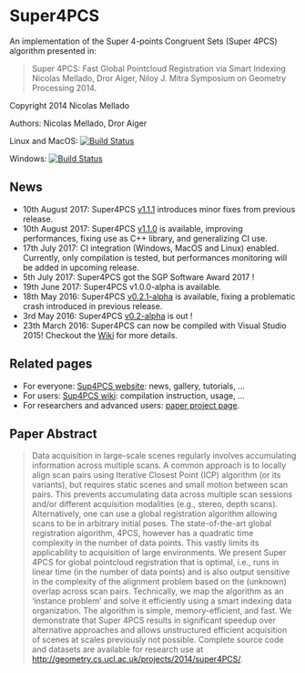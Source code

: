 Super4PCS
=========

An implementation of the Super 4-points Congruent Sets (Super 4PCS) algorithm presented in:

> Super 4PCS: Fast Global Pointcloud Registration via Smart Indexing
> Nicolas Mellado, Dror Aiger, Niloy J. Mitra
> Symposium on Geometry Processing 2014.

Copyright 2014 Nicolas Mellado

Authors: Nicolas Mellado, Dror Aiger

Linux and MacOS: [![Build Status](https://api.travis-ci.org/nmellado/Super4PCS.svg?branch=master)](https://travis-ci.org/nmellado/Super4PCS)

Windows: [![Build Status](https://ci.appveyor.com/api/projects/status/github/Super4PCS/Super4PCS?branch=master&svg=true)](https://ci.appveyor.com/project/nmellado/super4pcs)

## News
* 10th August 2017: Super4PCS [v1.1.1](https://github.com/nmellado/Super4PCS/releases/tag/v1.1.1) introduces minor fixes from previous release.
* 10th August 2017: Super4PCS [v1.1.0](https://github.com/nmellado/Super4PCS/releases/tag/v1.1.0) is available, improving performances, fixing use as C++ library, and generalizing CI use.
* 17th July 2017: CI integration (Windows, MacOS and Linux) enabled. Currently, only compilation is tested, but performances monitoring will be added in upcoming release.
* 5th July 2017: Super4PCS got the SGP Software Award 2017 !
* 19th June 2017: Super4PCS v1.0.0-alpha is available.
* 18th May 2016: Super4PCS [v0.2.1-alpha](https://github.com/nmellado/Super4PCS/releases/tag/v0.2.1-alpha) is available, fixing a problematic crash introduced in previous release.
* 3rd May 2016: Super4PCS [v0.2-alpha](https://github.com/nmellado/Super4PCS/releases/tag/v0.2-alpha) is out !
* 23th March 2016: Super4PCS can now be compiled with Visual Studio 2015! Checkout the [Wiki](http://github.com/nmellado/Super4PCS/wiki) for more details.

## Related pages
* For everyone: [Sup4PCS website](http://nmellado.github.io/Super4PCS/): news, gallery, tutorials, ...
* For users: [Sup4PCS wiki](http://github.com/nmellado/Super4PCS/wiki): compilation instruction, usage, ...
* For researchers and advanced users: [paper project page](http://geometry.cs.ucl.ac.uk/projects/2014/super4PCS).


## Paper Abstract
> Data acquisition in large-scale scenes regularly involves accumulating information across multiple scans. A common approach is to locally align scan pairs using Iterative Closest Point (ICP) algorithm (or its variants), but requires static scenes and small motion between scan pairs. This prevents accumulating data across multiple scan sessions and/or different acquisition modalities (e.g., stereo, depth scans). Alternatively, one can use a global registration algorithm allowing scans to be in arbitrary initial poses. The state-of-the-art global registration algorithm, 4PCS, however has a quadratic time complexity in the number of data points. This vastly limits its applicability to acquisition of large environments. We present Super 4PCS for global pointcloud registration that is optimal, i.e., runs in linear time (in the number of data points) and is also output sensitive in the complexity of the alignment problem based on the (unknown) overlap across scan pairs. Technically, we map the algorithm as an ‘instance problem’ and solve it efficiently using a smart indexing data organization. The algorithm is simple, memory-efficient, and fast. We demonstrate that Super 4PCS results in significant speedup over alternative approaches and allows unstructured efficient acquisition of scenes at scales previously not possible. Complete source code and datasets are available for research use at http://geometry.cs.ucl.ac.uk/projects/2014/super4PCS/.
